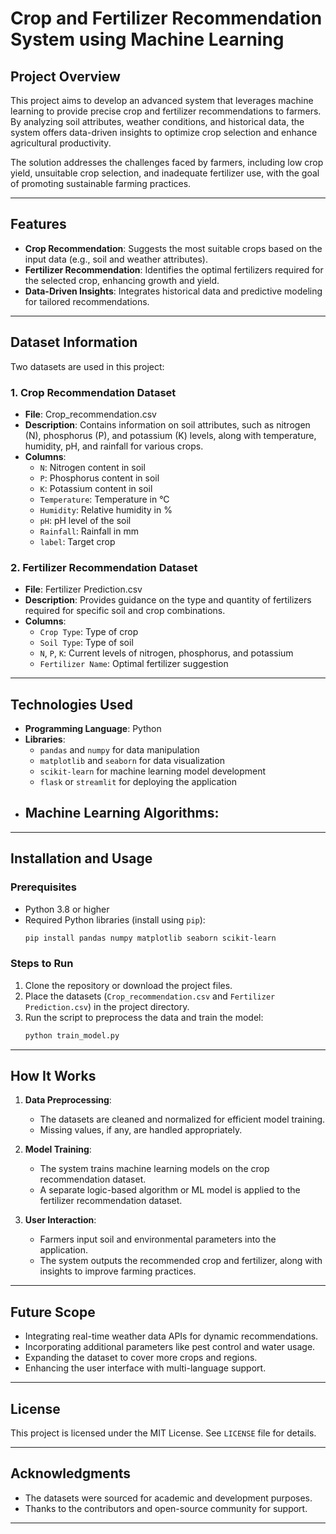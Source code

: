 # Crop and Fertilizer Recommendation System using Machine Learning

## Project Overview
This project aims to develop an advanced system that leverages machine learning to provide precise crop and fertilizer recommendations to farmers. By analyzing soil attributes, weather conditions, and historical data, the system offers data-driven insights to optimize crop selection and enhance agricultural productivity.

The solution addresses the challenges faced by farmers, including low crop yield, unsuitable crop selection, and inadequate fertilizer use, with the goal of promoting sustainable farming practices.

---

## Features
- **Crop Recommendation**: Suggests the most suitable crops based on the input data (e.g., soil and weather attributes).
- **Fertilizer Recommendation**: Identifies the optimal fertilizers required for the selected crop, enhancing growth and yield.
- **Data-Driven Insights**: Integrates historical data and predictive modeling for tailored recommendations.

---

## Dataset Information
Two datasets are used in this project:

### 1. **Crop Recommendation Dataset**
- **File**: Crop_recommendation.csv
- **Description**: Contains information on soil attributes, such as nitrogen (N), phosphorus (P), and potassium (K) levels, along with temperature, humidity, pH, and rainfall for various crops.
- **Columns**:
  - `N`: Nitrogen content in soil
  - `P`: Phosphorus content in soil
  - `K`: Potassium content in soil
  - `Temperature`: Temperature in °C
  - `Humidity`: Relative humidity in %
  - `pH`: pH level of the soil
  - `Rainfall`: Rainfall in mm
  - `label`: Target crop

### 2. **Fertilizer Recommendation Dataset**
- **File**: Fertilizer Prediction.csv
- **Description**: Provides guidance on the type and quantity of fertilizers required for specific soil and crop combinations.
- **Columns**:
  - `Crop Type`: Type of crop
  - `Soil Type`: Type of soil
  - `N`, `P`, `K`: Current levels of nitrogen, phosphorus, and potassium
  - `Fertilizer Name`: Optimal fertilizer suggestion

---

## Technologies Used
- **Programming Language**: Python
- **Libraries**:
  - `pandas` and `numpy` for data manipulation
  - `matplotlib` and `seaborn` for data visualization
  - `scikit-learn` for machine learning model development
  - `flask` or `streamlit` for deploying the application
- **Machine Learning Algorithms**:
  -

---

## Installation and Usage

### Prerequisites
- Python 3.8 or higher
- Required Python libraries (install using `pip`):
  ```bash
  pip install pandas numpy matplotlib seaborn scikit-learn 
  ```

### Steps to Run
1. Clone the repository or download the project files.
2. Place the datasets (`Crop_recommendation.csv` and `Fertilizer Prediction.csv`) in the project directory.
3. Run the script to preprocess the data and train the model:
   ```bash
   python train_model.py
   ```
---

## How It Works
1. **Data Preprocessing**:
   - The datasets are cleaned and normalized for efficient model training.
   - Missing values, if any, are handled appropriately.

2. **Model Training**:
   - The system trains machine learning models on the crop recommendation dataset.
   - A separate logic-based algorithm or ML model is applied to the fertilizer recommendation dataset.

3. **User Interaction**:
   - Farmers input soil and environmental parameters into the application.
   - The system outputs the recommended crop and fertilizer, along with insights to improve farming practices.

---

## Future Scope
- Integrating real-time weather data APIs for dynamic recommendations.
- Incorporating additional parameters like pest control and water usage.
- Expanding the dataset to cover more crops and regions.
- Enhancing the user interface with multi-language support.

---

## License
This project is licensed under the MIT License. See `LICENSE` file for details.

---

## Acknowledgments
- The datasets were sourced for academic and development purposes.
- Thanks to the contributors and open-source community for support.

---


